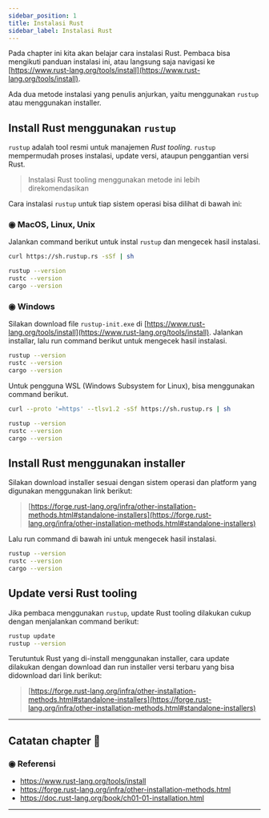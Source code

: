 ```yaml
---
sidebar_position: 1
title: Instalasi Rust
sidebar_label: Instalasi Rust
---
```


Pada chapter ini kita akan belajar cara instalasi Rust. Pembaca bisa mengikuti panduan instalasi ini, atau langsung saja navigasi ke [https://www.rust-lang.org/tools/install](https://www.rust-lang.org/tools/install).

Ada dua metode instalasi yang penulis anjurkan, yaitu menggunakan `rustup` atau menggunakan installer.

## Install Rust menggunakan `rustup`

`rustup` adalah tool resmi untuk manajemen *Rust tooling*. `rustup` mempermudah proses instalasi, update versi, ataupun penggantian versi Rust.

> Instalasi Rust tooling menggunakan metode ini lebih direkomendasikan

Cara instalasi `rustup` untuk tiap sistem operasi bisa dilihat di bawah ini:

### ◉ MacOS, Linux, Unix

Jalankan command berikut untuk instal `rustup` dan mengecek hasil instalasi.

```bash
curl https://sh.rustup.rs -sSf | sh

rustup --version
rustc --version
cargo --version
```

### ◉ Windows

Silakan download file `rustup-init.exe` di [https://www.rust-lang.org/tools/install](https://www.rust-lang.org/tools/install). Jalankan installar, lalu run command berikut untuk mengecek hasil instalasi.

```bash
rustup --version
rustc --version
cargo --version
```

Untuk pengguna WSL (Windows Subsystem for Linux), bisa menggunakan command berikut.

```bash
curl --proto '=https' --tlsv1.2 -sSf https://sh.rustup.rs | sh

rustup --version
rustc --version
cargo --version
```

## Install Rust menggunakan installer

Silakan download installer sesuai dengan sistem operasi dan platform yang digunakan menggunakan link berikut:

> [https://forge.rust-lang.org/infra/other-installation-methods.html#standalone-installers](https://forge.rust-lang.org/infra/other-installation-methods.html#standalone-installers)

Lalu run command di bawah ini untuk mengecek hasil instalasi.

```bash
rustup --version
rustc --version
cargo --version
```

## Update versi Rust tooling

Jika pembaca menggunakan `rustup`, update Rust tooling dilakukan cukup dengan menjalankan command berikut:

```bash
rustup update
rustup --version
```

Terutuntuk Rust yang di-install menggunakan installer, cara update dilakukan dengan download dan run installer versi terbaru yang bisa didownload dari link berikut:

> [https://forge.rust-lang.org/infra/other-installation-methods.html#standalone-installers](https://forge.rust-lang.org/infra/other-installation-methods.html#standalone-installers)

---

## Catatan chapter 📑

### ◉ Referensi

- https://www.rust-lang.org/tools/install
- https://forge.rust-lang.org/infra/other-installation-methods.html
- https://doc.rust-lang.org/book/ch01-01-installation.html

---
